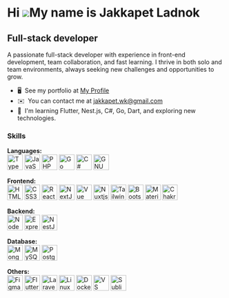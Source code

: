 Hi ![](https://user-images.githubusercontent.com/18350557/176309783-0785949b-9127-417c-8b55-ab5a4333674e.gif)My name is Jakkapet Ladnok
=======================================================================================================================================

Full-stack developer
--------------------

A passionate full-stack developer with experience in front-end development, team collaboration, and fast learning. I thrive in both solo and team environments, always seeking new challenges and opportunities to grow.

* 🖥️  See my portfolio at [My Profile](http://jakkapet.com/)
* ✉️  You can contact me at [jakkapet.wk@gmail.com](mailto:jakkapet.wk@gmail.com)
* 🧠  I'm learning Flutter, Nest.js, C#, Go, Dart, and exploring new technologies.

### Skills

<p align="left"> <strong>Languages:</strong><br> <img src="https://raw.githubusercontent.com/danielcranney/readme-generator/main/public/icons/skills/typescript-colored.svg" width="36" height="36" alt="TypeScript" /> <img src="https://raw.githubusercontent.com/danielcranney/readme-generator/main/public/icons/skills/javascript-colored.svg" width="36" height="36" alt="JavaScript" /> <img src="https://raw.githubusercontent.com/danielcranney/readme-generator/main/public/icons/skills/php-colored.svg" width="36" height="36" alt="PHP" /> <img src="https://raw.githubusercontent.com/danielcranney/readme-generator/main/public/icons/skills/go-colored.svg" width="36" height="36" alt="Go" /> <img src="https://raw.githubusercontent.com/danielcranney/readme-generator/main/public/icons/skills/csharp-colored.svg" width="36" height="36" alt="C#" /> <img src="https://raw.githubusercontent.com/danielcranney/readme-generator/main/public/icons/skills/gnubash.svg" width="36" height="36" alt="GNU Bash" /> </p> <p align="left"> <strong>Frontend:</strong><br> <img src="https://raw.githubusercontent.com/danielcranney/readme-generator/main/public/icons/skills/html5-colored.svg" width="36" height="36" alt="HTML5" /> <img src="https://raw.githubusercontent.com/danielcranney/readme-generator/main/public/icons/skills/css3-colored.svg" width="36" height="36" alt="CSS3" /> <img src="https://raw.githubusercontent.com/danielcranney/readme-generator/main/public/icons/skills/react-colored.svg" width="36" height="36" alt="React" /> <img src="https://raw.githubusercontent.com/danielcranney/readme-generator/main/public/icons/skills/nextjs-colored.svg" width="36" height="36" alt="NextJs" /> <img src="https://raw.githubusercontent.com/danielcranney/readme-generator/main/public/icons/skills/vuejs-colored.svg" width="36" height="36" alt="Vue" /> <img src="https://raw.githubusercontent.com/danielcranney/readme-generator/main/public/icons/skills/nuxtjs-colored.svg" width="36" height="36" alt="Nuxtjs" /> <img src="https://raw.githubusercontent.com/danielcranney/readme-generator/main/public/icons/skills/tailwindcss-colored.svg" width="36" height="36" alt="TailwindCSS" /> <img src="https://raw.githubusercontent.com/danielcranney/readme-generator/main/public/icons/skills/bootstrap-colored.svg" width="36" height="36" alt="Bootstrap" /> <img src="https://raw.githubusercontent.com/danielcranney/readme-generator/main/public/icons/skills/materialui-colored.svg" width="36" height="36" alt="Material UI" /> <img src="https://raw.githubusercontent.com/danielcranney/readme-generator/main/public/icons/skills/chakra-colored.svg" width="36" height="36" alt="Chakra UI" /> </p> <p align="left"> <strong>Backend:</strong><br> <img src="https://raw.githubusercontent.com/danielcranney/readme-generator/main/public/icons/skills/nodejs-colored.svg" width="36" height="36" alt="NodeJS" /> <img src="https://raw.githubusercontent.com/danielcranney/readme-generator/main/public/icons/skills/express-colored.svg" width="36" height="36" alt="Express" /> <img src="https://raw.githubusercontent.com/danielcranney/readme-generator/main/public/icons/skills/nestjs-colored.svg" width="36" height="36" alt="NestJS" /> </p> <p align="left"> <strong>Database:</strong><br> <img src="https://raw.githubusercontent.com/danielcranney/readme-generator/main/public/icons/skills/mongodb-colored.svg" width="36" height="36" alt="MongoDB" /> <img src="https://raw.githubusercontent.com/danielcranney/readme-generator/main/public/icons/skills/mysql-colored.svg" width="36" height="36" alt="MySQL" /> <img src="https://raw.githubusercontent.com/danielcranney/readme-generator/main/public/icons/skills/postgresql-colored.svg" width="36" height="36" alt="PostgreSQL" /> </p> <p align="left"> <strong>Others:</strong><br> <img src="https://raw.githubusercontent.com/danielcranney/readme-generator/main/public/icons/skills/figma-colored.svg" width="36" height="36" alt="Figma" /> <img src="https://raw.githubusercontent.com/danielcranney/readme-generator/main/public/icons/skills/flutter-colored.svg" width="36" height="36" alt="Flutter" /> <img src="https://raw.githubusercontent.com/danielcranney/readme-generator/main/public/icons/skills/laravel-colored.svg" width="36" height="36" alt="Laravel" /> <img src="https://raw.githubusercontent.com/danielcranney/readme-generator/main/public/icons/skills/linux-colored.svg" width="36" height="36" alt="Linux" /> <img src="https://raw.githubusercontent.com/danielcranney/readme-generator/main/public/icons/skills/docker-colored.svg" width="36" height="36" alt="Docker" /> <img src="https://raw.githubusercontent.com/danielcranney/readme-generator/main/public/icons/skills/visualstudiocode.svg" width="36" height="36" alt="VS Code" /> <img src="https://raw.githubusercontent.com/danielcranney/readme-generator/main/public/icons/skills/sublimetext.svg" width="36" height="36" alt="Sublime Text" /> </p>
</p>
